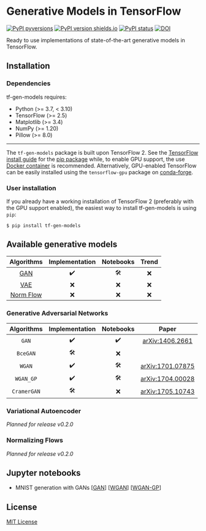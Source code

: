 # Generative Models in TensorFlow

[![PyPI pyversions](https://img.shields.io/pypi/pyversions/tf-gen-models.svg)](https://pypi.python.org/pypi/tf-gen-models/)
[![PyPI version shields.io](https://img.shields.io/pypi/v/tf-gen-models.svg)](https://pypi.python.org/pypi/tf-gen-models/)
[![PyPI status](https://img.shields.io/pypi/status/tf-gen-models.svg)](https://pypi.python.org/pypi/tf-gen-models/)
[![DOI](https://zenodo.org/badge/451160183.svg)](https://zenodo.org/badge/latestdoi/451160183)

Ready to use implementations of state-of-the-art generative models in TensorFlow.

## Installation

### Dependencies

tf-gen-models requires:

* Python (>= 3.7, < 3.10)
* TensorFlow (>= 2.5)
* Matplotlib (>= 3.4)
* NumPy (>= 1.20)
* Pillow (>= 8.0)

- - -

The `tf-gen-models` package is built upon TensorFlow 2. See the [TensorFlow install guide](https://www.tensorflow.org/install) for the [pip package](https://www.tensorflow.org/install/pip) while, to enable GPU support, the use [Docker container](https://www.tensorflow.org/install/docker) is recommended. Alternatively, GPU-enabled TensorFlow can be easily installed using the `tensorflow-gpu` package on [conda-forge](https://conda-forge.org/blog/posts/2021-11-03-tensorflow-gpu/).

### User installation

If you already have a working installation of TensorFlow 2 (preferably with the GPU support enabled), the easiest way to install tf-gen-models is using `pip`:

```shell
$ pip install tf-gen-models
```

## Available generative models

|                     Algorithms                    |   Implementation   |      Notebooks      |  Trend  |
|                    :----------:                   |  :--------------:  |     :---------:     | :-----: |
| <a href="#Generative Aversarial Networks">GAN</a> | :heavy_check_mark: | :hammer_and_wrench: |   :x:   |
| <a href="#Variational Autoencoder">VAE</a>        |        :x:         |         :x:         |   :x:   |
| <a href="#Normalizing Flows">Norm Flow</a>        |        :x:         |         :x:         |   :x:   |

### Generative Adversarial Networks

|  Algorithms  |   Implementation    |      Notebooks      |                              Paper                              |
| :----------: |  :--------------:   |     :---------:     |                             :-----:                             |
|     `GAN`    | :heavy_check_mark:  | :heavy_check_mark:  |  <a href="https://arxiv.org/abs/1406.2661">arXiv:1406.2661</a>  |
|   `BceGAN`   | :hammer_and_wrench: |         :x:         |                                                                 |
|    `WGAN`    | :heavy_check_mark:  | :hammer_and_wrench: | <a href="https://arxiv.org/abs/1701.07875">arXiv:1701.07875</a> |
|   `WGAN_GP`  | :heavy_check_mark:  | :hammer_and_wrench: | <a href="https://arxiv.org/abs/1704.00028">arXiv:1704.00028</a> |
| `CramerGAN`  | :hammer_and_wrench: |         :x:         | <a href="https://arxiv.org/abs/1705.10743">arXiv:1705.10743</a> |

### Variational Autoencoder

_Planned for release v0.2.0_

### Normalizing Flows

_Planned for release v0.2.0_

## Jupyter notebooks

* MNIST generation with GANs [[GAN](https://github.com/mbarbetti/tf-gen-models/blob/main/notebooks/gan/0_MNIST_gen_DC-GAN.ipynb)] [[WGAN](https://github.com/mbarbetti/tf-gen-models/blob/main/notebooks/gan/0_MNIST_gen_DC-WGAN.ipynb)] [[WGAN-GP](https://github.com/mbarbetti/tf-gen-models/blob/main/notebooks/gan/0_MNIST_gen_DC-WGAN-GP.ipynb)]

## License

[MIT License](LICENSE)
